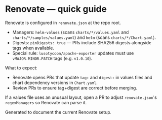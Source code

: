 
# Renovate — quick guide

Renovate is configured in `renovate.json` at the repo root.

- Managers: `helm-values` (scans `charts/*/values.yaml` and `charts/*/samples/values.yaml`) and `helm` (scans `charts/*/Chart.yaml`).
- Digests: `pinDigests: true` — PRs include SHA256 digests alongside tags when available.
- Special rule: `lusotycoon/apache-exporter` updates must use `vMAJOR.MINOR.PATCH` tags (e.g. `v1.0.10`).

What to expect:
- Renovate opens PRs that update `tag:` and `digest:` in values files and chart dependency versions in `Chart.yaml`.
- Review PRs to ensure tag+digest are correct before merging.

If a values file uses an unusual layout, open a PR to adjust `renovate.json`'s `regexManagers` so Renovate can parse it.

Generated to document the current Renovate setup.
